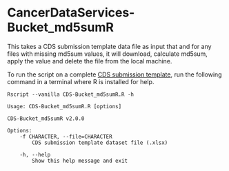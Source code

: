 # CancerDataServices-Bucket_md5sumR
This takes a CDS submission template data file as input that and for any files with missing md5sum values, it will download, calculate md5sum, apply the value and delete the file from the local machine.


To run the script on a complete [CDS submission template](https://github.com/CBIIT/cds-model/tree/main/metadata-manifest), run the following command in a terminal where R is installed for help.

```
Rscript --vanilla CDS-Bucket_md5sumR.R -h
```

```
Usage: CDS-Bucket_md5sumR.R [options]

CDS-Bucket_md5sumR v2.0.0

Options:
	-f CHARACTER, --file=CHARACTER
		CDS submission template dataset file (.xlsx)

	-h, --help
		Show this help message and exit
```
